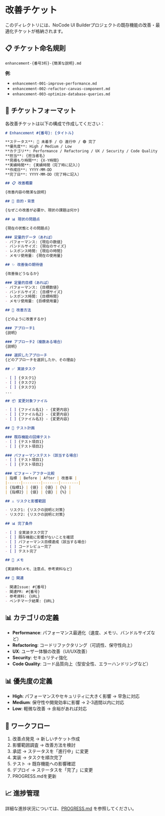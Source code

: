 # 改善チケット

このディレクトリには、NoCode UI Builderプロジェクトの既存機能の改善・最適化チケットが格納されます。

## 📋 チケット命名規則

```
enhancement-{番号3桁}-{簡潔な説明}.md
```

**例**:
- `enhancement-001-improve-performance.md`
- `enhancement-002-refactor-canvas-component.md`
- `enhancement-003-optimize-database-queries.md`

## 📝 チケットフォーマット

各改善チケットは以下の構成で作成してください：

```markdown
# Enhancement #{番号}: {タイトル}

**ステータス**: 🔴 未着手 / 🟡 進行中 / 🟢 完了
**優先度**: High / Medium / Low
**カテゴリ**: Performance / Refactoring / UX / Security / Code Quality
**担当**: {担当者名}
**見積もり時間**: {X-Y時間}
**実績時間**: {実績時間（完了時に記入）}
**作成日**: YYYY-MM-DD
**完了日**: YYYY-MM-DD（完了時に記入）

## 📋 改善概要

{改善内容の簡潔な説明}

## 🎯 目的・背景

{なぜこの改善が必要か、現状の課題は何か}

## 📊 現状の問題点

{現在の状態とその問題点}

### 定量的データ（あれば）
- パフォーマンス: {現在の数値}
- バンドルサイズ: {現在のサイズ}
- レスポンス時間: {現在の時間}
- メモリ使用量: {現在の使用量}

## ✨ 改善後の期待値

{改善後どうなるか}

### 定量的目標（あれば）
- パフォーマンス: {目標数値}
- バンドルサイズ: {目標サイズ}
- レスポンス時間: {目標時間}
- メモリ使用量: {目標使用量}

## 🔧 改善方法

{どのように改善するか}

### アプローチ1
{説明}

### アプローチ2（複数ある場合）
{説明}

### 選択したアプローチ
{どのアプローチを選択したか、その理由}

## ✅ 実装タスク

- [ ] {タスク1}
- [ ] {タスク2}
- [ ] {タスク3}
...

## 📦 変更対象ファイル

- [ ] {ファイル名1} - {変更内容}
- [ ] {ファイル名2} - {変更内容}
- [ ] {ファイル名3} - {変更内容}

## 🧪 テスト計画

### 既存機能の回帰テスト
- [ ] {テスト項目1}
- [ ] {テスト項目2}

### パフォーマンステスト（該当する場合）
- [ ] {テスト項目1}
- [ ] {テスト項目2}

### ビフォー・アフター比較
| 指標 | Before | After | 改善率 |
|------|--------|-------|--------|
| {指標1} | {値} | {値} | {%} |
| {指標2} | {値} | {値} | {%} |

## ⚠️ リスクと影響範囲

- リスク1: {リスクの説明と対策}
- リスク2: {リスクの説明と対策}

## 📊 完了条件

- [ ] 全実装タスク完了
- [ ] 既存機能に影響がないことを確認
- [ ] パフォーマンス目標達成（該当する場合）
- [ ] コードレビュー完了
- [ ] テスト完了

## 📝 メモ

{実装時のメモ、注意点、参考資料など}

## 🔗 関連

- 関連Issue: #{番号}
- 関連PR: #{番号}
- 参考資料: {URL}
- ベンチマーク結果: {URL}
```

## 📊 カテゴリの定義

- **Performance**: パフォーマンス最適化（速度、メモリ、バンドルサイズなど）
- **Refactoring**: コードリファクタリング（可読性、保守性向上）
- **UX**: ユーザー体験の改善（UI/UX改善）
- **Security**: セキュリティ強化
- **Code Quality**: コード品質向上（型安全性、エラーハンドリングなど）

## 📊 優先度の定義

- **High**: パフォーマンスやセキュリティに大きく影響 → 早急に対応
- **Medium**: 保守性や開発効率に影響 → 2-3週間以内に対応
- **Low**: 軽微な改善 → 余裕があれば対応

## 🔄 ワークフロー

1. 改善点発見 → 新しいチケット作成
2. 影響範囲調査 → 改善方法を検討
3. 承認 → ステータスを「進行中」に変更
4. 実装 → タスクを順次完了
5. テスト → 既存機能への影響確認
6. デプロイ → ステータスを「完了」に変更
7. PROGRESS.mdを更新

## 📈 進捗管理

詳細な進捗状況については、[PROGRESS.md](PROGRESS.md) を参照してください。
